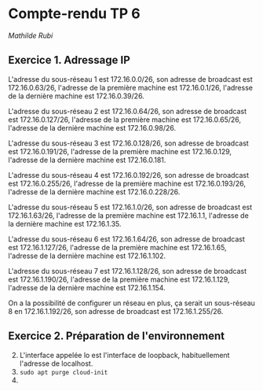# Compte-rendu TP 6
*Mathilde Rubi*

## Exercice 1. Adressage IP

L'adresse du sous-réseau 1 est 172.16.0.0/26, son adresse de broadcast est 172.16.0.63/26, l'adresse de la première machine est 172.16.0.1/26, l'adresse de la dernière machine est 172.16.0.39/26.

L'adresse du sous-réseau 2 est 172.16.0.64/26, son adresse de broadcast est 172.16.0.127/26, l'adresse de la première machine est 172.16.0.65/26, l'adresse de la dernière machine est 172.16.0.98/26.

L'adresse du sous-réseau 3 est 172.16.0.128/26, son adresse de broadcast est 172.16.0.191/26, l'adresse de la première machine est 172.16.0.129, l'adresse de la dernière machine est 172.16.0.181.

L'adresse du sous-réseau 4 est 172.16.0.192/26, son adresse de broadcast est 172.16.0.255/26, l'adresse de la première machine est 172.16.0.193/26, l'adresse de la dernière machine est 172.16.0.228/26.

L'adresse du sous-réseau 5 est 172.16.1.0/26, son adresse de broadcast est 172.16.1.63/26, l'adresse de la première machine est 172.16.1.1, l'adresse de la dernière machine est 172.16.1.35.

L'adresse du sous-réseau 6 est 172.16.1.64/26, son adresse de broadcast est 172.16.1.127/26, l'adresse de la première machine est 172.16.1.65, l'adresse de la dernière machine est 172.16.1.102.

L'adresse du sous-réseau 7 est 172.16.1.128/26, son adresse de broadcast est 172.16.1.190/26, l'adresse de la première machine est 172.16.1.129, l'adresse de la dernière machine est 172.16.1.154.

On a la possibilité de configurer un réseau en plus, ça serait un sous-réseau 8 en 172.16.1.192/26, son adresse de broadcast est 172.16.1.255/26.

## Exercice 2. Préparation de l'environnement

2. L'interface appelée lo est l'interface de loopback, habituellement l'adresse de localhost.
3. `sudo apt purge cloud-init`
4. 
